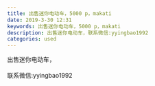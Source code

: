 ```yaml
---
title: 出售迷你电动车，5000 p，makati
date: 2019-3-30 12:31
keywords: 出售迷你电动车，5000 p，makati
description: 出售迷你电动车，联系微信:yyingbao1992
categories: used
---
```

<td class="t_f" id="postmessage_3345609">

出售迷你电动车，<br/>
<br/>
联系微信:yyingbao1992<br/>
<br/>
<img alt="" border="0" class="zoom" data-cf-modified-593f33fa3b49495b6bd95646-="" file="http://www.flw.ph/data/appbyme/upload/image/201903/30/GZZabNb9ohq3.jpg" id="aimg_f8urD" lazyloadthumb="1" onclick="" onmouseover="" src="http://www.flw.ph/data/appbyme/upload/image/201903/30/GZZabNb9ohq3.jpg"/><br/>
</td>
